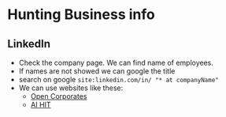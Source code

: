 # Hunting Business info

## LinkedIn

- Check the company page. We can find name of employees.
- If names are not showed we can google the title
- search on google `site:linkedin.com/in/ "* at companyName"` 
- We can use websites like these:
  - [Open Corporates](https://opencorporates.com/)
  - [AI HIT](https://www.aihitdata.com/)
